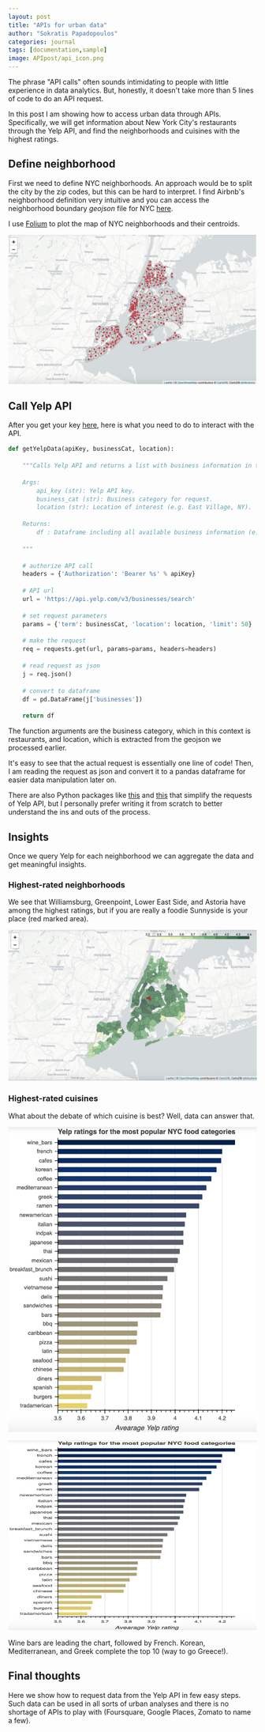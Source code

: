 ```yaml
---
layout: post
title: "APIs for urban data"
author: "Sokratis Papadopoulos"
categories: journal
tags: [documentation,sample]
image: APIpost/api_icon.png
---
```



The phrase "API calls" often sounds intimidating to people with little experience in data analytics. But, honestly, it doesn't take more than 5 lines of code to do an API request.

In this post I am showing how to access urban data through APIs. Specifically, we will get information about New York City's restaurants through the Yelp API, and find the neighborhoods and cuisines with the highest ratings. 

## Define neighborhood

First we need to define NYC neighborhoods. An approach would be to split the city by the zip codes, but this can be hard to interpret. I find Airbnb's neighborhood definition very intuitive and you can access the neighborhood boundary _geojson_ file for NYC  [here](http://data.insideairbnb.com/united-states/ny/new-york-city/2019-06-02/visualisations/neighbourhoods.geojson).

I use [Folium]([https://python-visualization.github.io/folium/](https://python-visualization.github.io/folium/)) to plot the map of NYC neighborhoods and their centroids.

![](/assets/img/APIpost/nyc_neighborhoods.png  "NYC neighborhoods")

## Call Yelp API

After you get your key [here](https://www.yelp.com/developers/v3/manage_app), here is what you need to do to interact with the API.

```python
def getYelpData(apiKey, businessCat, location):
    
    """Calls Yelp API and returns a list with business information in the given location.
    
    Args:
        api_key (str): Yelp API key.
        business_cat (str): Business category for request.
        location (str): Location of interest (e.g. East Village, NY).
    
    Returns:
        df : Dataframe including all available business information (e.g. name, rating, address, etc.)
        
    """
    
    # authorize API call
    headers = {'Authorization': 'Bearer %s' % apiKey}
    
    # API url
    url = 'https://api.yelp.com/v3/businesses/search'
    
    # set request parameters
    params = {'term': businessCat, 'location': location, 'limit': 50}
    
    # make the request
    req = requests.get(url, params=params, headers=headers)
    
    # read request as json
    j = req.json()
    
    # convert to dataframe
    df = pd.DataFrame(j['businesses'])
    
    return df
```

The function arguments are the business category, which in this context is restaurants, and location, which is extracted from the geojson we processed earlier. 

It's easy to see that the actual request is essentially one line of code! Then, I am reading the request as json and convert it to a pandas dataframe for easier data manipulation later on.

There are also Python packages like [this]([https://github.com/Yelp/yelp-python](https://github.com/Yelp/yelp-python)) and [this]([https://github.com/gfairchild/yelpapi](https://github.com/gfairchild/yelpapi)) that simplify the requests of Yelp API, but I personally prefer writing it from scratch to better understand the ins and outs of the process. 

## Insights

Once we query Yelp for each neighborhood we can aggregate the data and get meaningful insights. 

### Highest-rated neighborhoods

We see that Williamsburg, Greenpoint, Lower East Side, and Astoria have among the highest ratings, but if you are really a foodie Sunnyside is your place (red marked area). 


![](/assets/img/APIpost/choropleth.png  "Neighborhood rating choropleth")


### Highest-rated cuisines

What about the debate of which cuisine is best? Well, data can answer that. 

![](/assets/img/APIpost/cuisineYelpRatings.png  "Cuisine ratings")

<img src="/assets/img/APIpost/cuisineYelpRatings.png" width="654" height="384" title="GREEN methodology">

Wine bars are leading the chart, followed by French. Korean, Mediterranean, and Greek complete the top 10 (way to go Greece!). 

## Final thoughts

Here we show how to request data from the Yelp API in few easy steps. Such data can be used in all sorts of urban analyses and there is no shortage of APIs to play with (Foursquare, Google Places, Zomato to name a few). 


